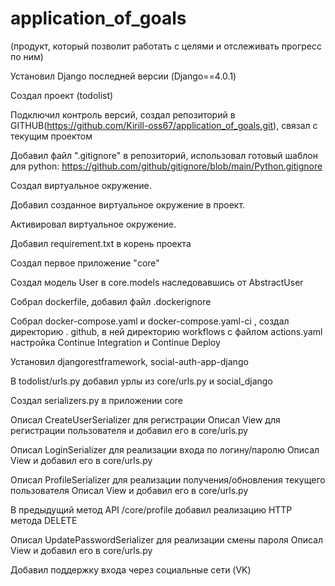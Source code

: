# application_of_goals

(продукт, который позволит работать с целями и отслеживать прогресс по ним)

Установил Django последней версии (Django==4.0.1)

Создал проект (todolist)

Подключил контроль версий, создал репозиторий в GITHUB(https://github.com/Kirill-oss67/application_of_goals.git),
связал с текущим проектом

Добавил файл ".gitignore" в репозиторий, использовал готовый шаблон для
python: https://github.com/github/gitignore/blob/main/Python.gitignore

Создал виртуальное окружение.

Добавил созданное виртуальное окружение в проект.

Активировал виртуальное окружение.

Добавил requirement.txt в корень проекта

Создал первое приложение "core"

Создал модель User в core.models наследовавшись от AbstractUser

Собрал dockerfile, добавил файл .dockerignore

Собрал docker-compose.yaml и docker-compose.yaml-сi , создал директорию . github, в ней директорию workflows с файлом
actions.yaml
настройка Continue Integration и Continue Deploy

Установил djangorestframework, social-auth-app-django

В todolist/urls.py добавил урлы из core/urls.py и social_django

Создал serializers.py в приложении core

Описал CreateUserSerializer для регистрации
Описал View для регистрации пользователя и добавил его в core/urls.py

Описал LoginSerializer для реализации входа по логину/паролю
Описал View и добавил его в core/urls.py

Описал ProfileSerializer для реализации получения/обновления текущего пользователя
Описал View и добавил его в core/urls.py

В предыдущий метод API /core/profile добавил реализацию HTTP метода DELETE

Описал UpdatePasswordSerializer для реализации смены пароля
Описал View и добавил его в core/urls.py

Добавил поддержку входа через социальные сети (VK)











